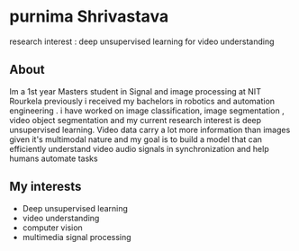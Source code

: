 # purnima Shrivastava
 research interest : deep unsupervised learning for video understanding
<!DOCTYPE html>
<html>
 
<body>
  <h2> About </h2>
  <p>  Im a 1st year Masters student in Signal and image processing at NIT Rourkela
       previously i received my bachelors in robotics and automation engineering .
       i have worked on image classification, image segmentation , video object segmentation
       and my current research interest is deep unsupervised learning. Video data carry a lot 
       more information than images given it's multimodal nature and my goal is to build a model that 
       can efficiently understand video audio signals in synchronization and help humans automate tasks 
       
  </p>
  <h2> My interests </h2>
  <ul>
    <li> Deep unsupervised learning </li>
    <li> video understanding </li>
    <li> computer vision </li>
    <li> multimedia signal processing </li>
  </ul>
</body>
</html>
